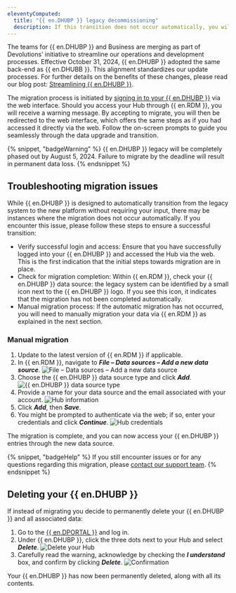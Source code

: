 ```yaml
---
eleventyComputed:
  title: "{{ en.DHUBP }} legacy decommissioning"
  description: If this transition does not occur automatically, you will need to manually migrate your data.
---
```

The teams for {{ en.DHUBP }} and Business are merging as part of Devolutions’ initiative to streamline our operations and development processes. Effective October 31, 2024, {{ en.DHUBP }} adopted the same back-end as {{ en.DHUBB }}. This alignment standardizes our update processes. For further details on the benefits of these changes, please read our blog post: [Streamlining {{ en.DHUBP }}](https://blog.devolutions.net/2023/10/streamlining-devolutions-hub-personal/).

The migration process is initiated by [signing in to your {{ en.DHUBP }}](https://hub.devolutions.net) via the web interface. Should you access your Hub through {{ en.RDM }}, you will receive a warning message. By accepting to migrate, you will then be redirected to the web interface, which offers the same steps as if you had accessed it directly via the web. Follow the on-screen prompts to guide you seamlessly through the data upgrade and transition.

{% snippet, "badgeWarning" %}
{{ en.DHUBP }} legacy will be completely phased out by August 5, 2024. Failure to migrate by the deadline will result in permanent data loss.
{% endsnippet %}

## Troubleshooting migration issues

While {{ en.DHUBP }} is designed to automatically transition from the legacy system to the new platform without requiring your input, there may be instances where the migration does not occur automatically. If you encounter this issue, please follow these steps to ensure a successful transition:

* Verify successful login and access: Ensure that you have successfully logged into your {{ en.DHUBP }} and accessed the Hub via the web. This is the first indication that the initial steps towards migration are in place.
* Check for migration completion: Within {{ en.RDM }}, check your {{ en.DHUBP }} data source: the legacy system can be identified by a small icon next to the {{ en.DHUBP }} logo. If you see this icon, it indicates that the migration has not been completed automatically.
* Manual migration process: If the automatic migration has not occurred, you will need to manually migration your data via {{ en.RDM }} as explained in the next section.

### Manual migration
1. Update to the latest version of {{ en.RDM }} if applicable.
1. In {{ en.RDM }}, navigate to ***File – Data sources – Add a new data source***.
![File – Data sources – Add a new data source](https://cdnweb.devolutions.net/docs/RDMW2047_2024_1.png)
1. Choose the {{ en.DHUBP }} data source type and click ***Add***.
![{{ en.DHUBP }} data source type](https://cdnweb.devolutions.net/docs/RDMW2048_2024_1.png)
1. Provide a name for your data source and the email associated with your account.
![Hub information](https://cdnweb.devolutions.net/docs/RDMW2049_2024_1.png)
1. Click ***Add***, then ***Save***.
1. You might be prompted to authenticate via the web; if so, enter your credentials and click ***Continue***.
![Hub credentials](https://cdnweb.devolutions.net/docs/CLOUD2002_2024_1.png)

The migration is complete, and you can now access your {{ en.DHUBP }} entries through the new data source.

{% snippet, "badgeHelp" %}
If you still encounter issues or for any questions regarding this migration, please [contact our support team](mailto:service@devolutions.net).
{% endsnippet %}

## Deleting your {{ en.DHUBP }}

If instead of migrating you decide to permanently delete your {{ en.DHUBP }} and all associated data:

1. Go to the [{{ en.DPORTAL }}](https://portal.devolutions.com/hub-personal) and log in.
1. Under {{ en.DHUBP }}, click the three dots next to your Hub and select ***Delete***.
![Delete your Hub](https://cdnweb.devolutions.net/docs/CLOUD2000_2024_1.png)
1. Carefully read the warning, acknowledge by checking the ***I understand*** box, and confirm by clicking ***Delete***.
![Confirmation](https://cdnweb.devolutions.net/docs/CLOUD2001_2024_1.png)

Your {{ en.DHUBP }} has now been permanently deleted, along with all its contents.